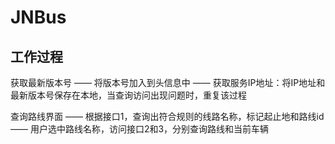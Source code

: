 # JNBus


## 工作过程
获取最新版本号 —— 将版本号加入到头信息中 —— 获取服务IP地址：将IP地址和最新版本号保存在本地，当查询访问出现问题时，重复该过程

查询路线界面 —— 根据接口1，查询出符合规则的线路名称，标记起止地和路线id —— 用户选中路线名称，访问接口2和3，分别查询路线和当前车辆


